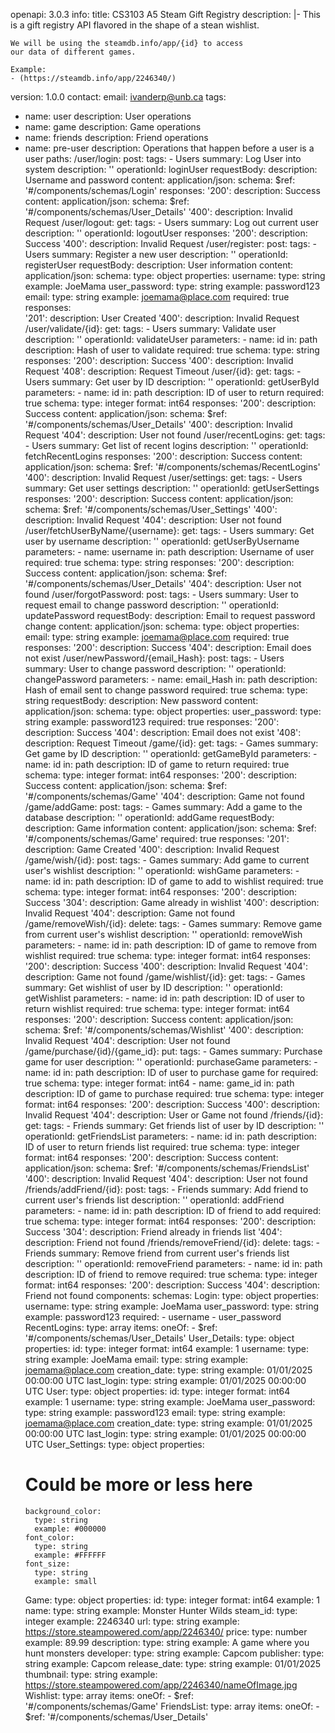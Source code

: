 openapi: 3.0.3
info:
  title: CS3103 A5 Steam Gift Registry
  description: |-
    This is a gift registry API flavored in the shape of
    a stean wishlist.

    We will be using the steamdb.info/app/{id} to access 
    our data of different games.

    Example:
    - (https://steamdb.info/app/2246340/)
  version: 1.0.0
  contact:
    email: ivanderp@unb.ca
tags:
  - name: user
    description: User operations
  - name: game
    description: Game operations
  - name: friends
    description: Friend operations
  - name: pre-user
    description: Operations that happen before a user is a user
paths:
  /user/login:
    post:
      tags:
        - Users
      summary: Log User into system
      description: ''
      operationId: loginUser
      requestBody:
        description: Username and password
        content:
          application/json:
            schema:
              $ref: '#/components/schemas/Login'
      responses:
        '200':
          description: Success
          content:
            application/json:
              schema:
                $ref: '#/components/schemas/User_Details'
        '400':
          description: Invalid Request
  /user/logout:
    get:
      tags:
        - Users
      summary: Log out current user
      description: ''
      operationId: logoutUser
      responses:
        '200':
          description: Success
        '400':
          description: Invalid Request
  /user/register:
    post:
      tags:
        - Users
      summary: Register a new user
      description: ''
      operationId: registerUser
      requestBody:
        description: User information
        content:
          application/json:
            schema:
              type: object 
              properties:
                username:
                  type: string
                  example: JoeMama
                user_password:
                  type: string
                  example: password123
                email:
                  type: string
                  example: joemama@place.com
        required: true 
      responses:  
        '201':
          description: User Created
        '400':
          description: Invalid Request
  /user/validate/{id}:
    get:
      tags:
        - Users
      summary: Validate user
      description: ''
      operationId: validateUser
      parameters:
        - name: id
          in: path
          description: Hash of user to validate
          required: true
          schema:
            type: string
      responses:
        '200':
          description: Success
        '400':
          description: Invalid Request
        '408':
          description: Request Timeout
  /user/{id}:
    get:
      tags:
        - Users
      summary: Get user by ID
      description: ''
      operationId: getUserById
      parameters:
        - name: id
          in: path
          description: ID of user to return
          required: true
          schema:
            type: integer
            format: int64
      responses:
        '200':
          description: Success
          content:
            application/json:
              schema:
                $ref: '#/components/schemas/User_Details'
        '400':
          description: Invalid Request
        '404':
          description: User not found
  /user/recentLogins:
    get:
      tags:
        - Users
      summary: Get list of recent logins
      description: ''
      operationId: fetchRecentLogins
      responses:
        '200':
          description: Success
          content:
            application/json:
              schema:
                $ref: '#/components/schemas/RecentLogins'
        '400':
          description: Invalid Request
  /user/settings:
    get:
      tags:
        - Users
      summary: Get user settings
      description: ''
      operationId: getUserSettings
      responses:
        '200':
          description: Success
          content:
            application/json:
              schema:
                $ref: '#/components/schemas/User_Settings'
        '400':
          description: Invalid Request
        '404':
          description: User not found
  /user/fetchUserByName/{username}:
    get:
      tags:
        - Users
      summary: Get user by username
      description: ''
      operationId: getUserByUsername
      parameters:
        - name: username
          in: path
          description: Username of user
          required: true
          schema:
            type: string
      responses:
        '200':
          description: Success
          content:
            application/json:
              schema:
                $ref: '#/components/schemas/User_Details'
        '404':
          description: User not found
  /user/forgotPassword:
    post:
      tags:
        - Users
      summary: User to request email to change password
      description: ''
      operationId: updatePassword
      requestBody:
        description: Email to request password change
        content:
          application/json:
            schema:
              type: object
              properties:
                email:
                  type: string
                  example: joemama@place.com
        required: true
      responses:
        '200':
          description: Success
        '404':
          description: Email does not exist
  /user/newPassword/{email_Hash}:
    post:
      tags:
        - Users
      summary: User to change password
      description: ''
      operationId: changePassword
      parameters:
        - name: email_Hash
          in: path
          description: Hash of email sent to change password
          required: true
          schema:
            type: string
      requestBody:
        description: New password
        content:
          application/json:
            schema:
              type: object
              properties:
                user_password:
                  type: string
                  example: password123
        required: true
      responses:
        '200':
          description: Success
        '404':
          description: Email does not exist
        '408':
          description: Request Timeout
  /game/{id}:
    get:
      tags:
        - Games
      summary: Get game by ID
      description: ''
      operationId: getGameById
      parameters:
        - name: id
          in: path
          description: ID of game to return
          required: true
          schema:
            type: integer
            format: int64
      responses:
        '200':
          description: Success
          content:
            application/json:
              schema:
                $ref: '#/components/schemas/Game'
        '404':
          description: Game not found
  /game/addGame:
    post:
      tags:
        - Games
      summary: Add a game to the database
      description: ''
      operationId: addGame
      requestBody:
        description: Game information
        content:
          application/json:
            schema:
              $ref: '#/components/schemas/Game'
        required: true
      responses:
        '201':
          description: Game Created
        '400':
          description: Invalid Request
  /game/wish/{id}:
    post:
      tags:
        - Games
      summary: Add game to current user's wishlist
      description: ''
      operationId: wishGame
      parameters:
        - name: id
          in: path
          description: ID of game to add to wishlist
          required: true
          schema:
            type: integer
            format: int64
      responses:
        '200':
          description: Success
        '304':
          description: Game already in wishlist
        '400':
          description: Invalid Request
        '404':
          description: Game not found
  /game/removeWish/{id}:
    delete:
      tags:
        - Games
      summary: Remove game from current user's wishlist
      description: ''
      operationId: removeWish
      parameters:
        - name: id
          in: path
          description: ID of game to remove from wishlist
          required: true
          schema:
            type: integer
            format: int64
      responses:
        '200':
          description: Success
        '400':
          description: Invalid Request
        '404':
          description: Game not found
  /game/wishlist/{id}:
    get:
      tags:
        - Games
      summary: Get wishlist of user by ID
      description: ''
      operationId: getWishlist
      parameters:
        - name: id
          in: path
          description: ID of user to return wishlist
          required: true
          schema:
            type: integer
            format: int64
      responses:
        '200':
          description: Success
          content:
            application/json:
              schema:
                $ref: '#/components/schemas/Wishlist'
        '400':
          description: Invalid Request
        '404':
          description: User not found
  /game/purchase/{id}/{game_id}:
    put:
      tags:
        - Games
      summary: Purchase game for user
      description: ''
      operationId: purchaseGame
      parameters:
        - name: id
          in: path
          description: ID of user to purchase game for
          required: true
          schema:
            type: integer
            format: int64
        - name: game_id
          in: path
          description: ID of game to purchase
          required: true
          schema:
            type: integer
            format: int64
      responses:
        '200':
          description: Success
        '400':
          description: Invalid Request
        '404':
          description: User or Game not found
  /friends/{id}:
    get:
      tags:
        - Friends
      summary: Get friends list of user by ID
      description: ''
      operationId: getFriendsList
      parameters:
        - name: id
          in: path
          description: ID of user to return friends list
          required: true
          schema:
            type: integer
            format: int64
      responses:
        '200':
          description: Success
          content:
            application/json:
              schema:
                $ref: '#/components/schemas/FriendsList'
        '400':
          description: Invalid Request
        '404':
          description: User not found
  /friends/addFriend/{id}:
    post:
      tags:
        - Friends
      summary: Add friend to current user's friends list
      description: ''
      operationId: addFriend
      parameters:
        - name: id
          in: path
          description: ID of friend to add
          required: true
          schema:
            type: integer
            format: int64
      responses:
        '200':
          description: Success
        '304':
          description: Friend already in friends list
        '404':
          description: Friend not found
  /friends/removeFriend/{id}:
    delete:
      tags:
        - Friends
      summary: Remove friend from current user's friends list
      description: ''
      operationId: removeFriend
      parameters:
        - name: id
          in: path
          description: ID of friend to remove
          required: true
          schema:
            type: integer
            format: int64
      responses:
        '200':
          description: Success
        '404':
          description: Friend not found
components:
  schemas:
    Login:
      type: object
      properties:
        username:
          type: string
          example: JoeMama
        user_password:
          type: string
          example: password123
      required:
        - username
        - user_password
    RecentLogins:
      type: array
      items:
        oneOf:
          - $ref: '#/components/schemas/User_Details'
    User_Details:
      type: object
      properties:
        id:
          type: integer
          format: int64
          example: 1
        username:
          type: string
          example: JoeMama
        email:
          type: string
          example: joemama@place.com
        creation_date:
          type: string
          example: 01/01/2025 00:00:00 UTC
        last_login:
          type: string
          example: 01/01/2025 00:00:00 UTC
    User:
      type: object
      properties:
        id:
          type: integer
          format: int64
          example: 1
        username:
          type: string
          example: JoeMama
        user_password:
          type: string
          example: password123
        email:
          type: string
          example: joemama@place.com
        creation_date:
          type: string
          example: 01/01/2025 00:00:00 UTC
        last_login:
          type: string
          example: 01/01/2025 00:00:00 UTC
    User_Settings:
      type: object
      properties:
      # Could be more or less here
        background_color:
          type: string
          example: #000000
        font_color:
          type: string
          example: #FFFFFF
        font_size:
          type: string
          example: small
    Game:
      type: object
      properties:
        id:
          type: integer
          format: int64
          example: 1
        name:
          type: string
          example: Monster Hunter Wilds
        steam_id:
          type: integer
          example: 2246340
        url:
          type: string
          example: https://store.steampowered.com/app/2246340/
        price:
          type: number
          example: 89.99
        description:
          type: string
          example: A game where you hunt monsters
        developer:
          type: string
          example: Capcom
        publisher:
          type: string
          example: Capcom
        release_date:
          type: string
          example: 01/01/2025
        thumbnail:
          type: string
          example: https://store.steampowered.com/app/2246340/nameOfImage.jpg
    Wishlist:
      type: array
      items:
        oneOf:
          - $ref: '#/components/schemas/Game'
    FriendsList:
      type: array
      items:
        oneOf:
          - $ref: '#/components/schemas/User_Details'
        
